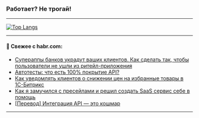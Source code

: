 ### Работает? Не трогай!

---
<!--
#### 🛠️ Technical stack:

![Java](https://img.shields.io/badge/Java-informational?logo=Oracle&style=flat&logoColor=white&color=FF4500)
![Kotlin](https://img.shields.io/badge/Kotlin-informational?logo=Kotlin&style=flat&logoColor=white&color=774D97)
![TS](https://img.shields.io/badge/TypeScript-informational?logo=typeScript&style=flat&logoColor=black&color=017acc)
![Python](https://img.shields.io/badge/Python-informational?logo=Python&style=flat&logoColor=black&color=ffdd54) <br>
![Spring](https://img.shields.io/badge/Spring-informational?logo=Spring&style=flat&logoColor=white&color=6DB33F) 
![SpringBoot](https://img.shields.io/badge/SpringBoot-informational?logo=SpringBoot&style=flat&logoColor=white&color=6DB33F)
![Nest](https://img.shields.io/badge/NestJS-informational?logo=NestJS&style=flat&logoColor=white&color=E0234E) 
![NodeJS](https://img.shields.io/badge/NodeJS-informational?logo=node.js&style=flat&logoColor=white&color=70A760)<br>
![PostgreSQL](https://img.shields.io/badge/PostgreSQL-informational?logo=PostgreSQL&style=flat&logoColor=white&color=DAA520)
![MongoDB](https://img.shields.io/badge/MongoDB-informational?logo=MongoDB&style=flat&logoColor=white&color=870000)
![Apache](https://img.shields.io/badge/Apache-informational?logo=apache&style=flat&logoColor=white&color=f74e28)

___ 
-->

<!--- #### 🛠️ : --->

[![Top Langs](https://github-readme-stats-82jvfl3w3-advtsettinggmailcoms-projects.vercel.app/api/top-langs/?username=zloylis&langs_count=10&hide_title=true&title_color=e6edf3&size_weight=0.5&count_weight=0.5&layout=compact&hide_progress=true&hide_border=true&theme=dracula)](https://github.com/zloylis)

<!---


####  :octocat:&nbsp;&nbsp; Статистика:

![GitHub stats](https://github-readme-stats-u2qms2cxw-advtsettinggmailcoms-projects.vercel.app/api?username=zloylis&show_icons=true&hide_border=true&theme=dracula&title_color=e6edf3&include_all_commits=true&count_private=true&hide_rank=false&hide_title=true&rank_icon=github)
-->
---

#### 💬 Свежее с habr.com:

<!-- BLOG-POST-LIST:START -->
- [Супераппы банков украдут ваших клиентов. Как сделать так, чтобы пользователи не ушли из ритейл-приложения](https://habr.com/ru/companies/surfstudio/articles/873828/?utm_source=habrahabr&utm_medium=rss&utm_campaign=873828)
- [Автотесты: что есть 100% покрытие API?](https://habr.com/ru/articles/873854/?utm_source=habrahabr&utm_medium=rss&utm_campaign=873854)
- [Как уведомлять клиентов о снижении цен на избранные товары в 1С-Битрикс](https://habr.com/ru/companies/exolve/articles/873848/?utm_source=habrahabr&utm_medium=rss&utm_campaign=873848)
- [Как я замучился с пресейлами и решил создать SaaS сервис себе в помощь](https://habr.com/ru/articles/873846/?utm_source=habrahabr&utm_medium=rss&utm_campaign=873846)
- [[Перевод] Интеграция API — это кошмар](https://habr.com/ru/companies/piter/articles/873842/?utm_source=habrahabr&utm_medium=rss&utm_campaign=873842)
<!-- BLOG-POST-LIST:END -->

---
